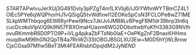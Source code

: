 $START$APwlvuJerXUj3G491Dvly3pPZgT4m1LXVbj6/iJ0iYWhnWYTBmCZ4L1OlEc5PYe6qWQPhorHJ1vQSigQ5tvWdfxwI12EOKeSpCsN3FCLOPe8wZ71MESLkpWMThbqog6E9iR8yrPewI9Ncx7JklJvIJMB8LvBPegFBM1dr39brp3In6qcucDcokoVlpV/Q9k9N57FBXOmaHUaxm6WG2DObxttwbYuKfH3383G9NVlhovuRKmmbR6D0PTO9P+iVLg4pjkaZbFTsNb0laE+OePKgZnF2BnaxKHHmxmuqdlwM96hGN2QpTB4a7RnWZi3StOBOJB5GLXU3Ew+M0D5hYjWLBrowCjsCGsa97Mfiw5BeT3Mt4FEARlsbhDpqIdM2JyN$END$